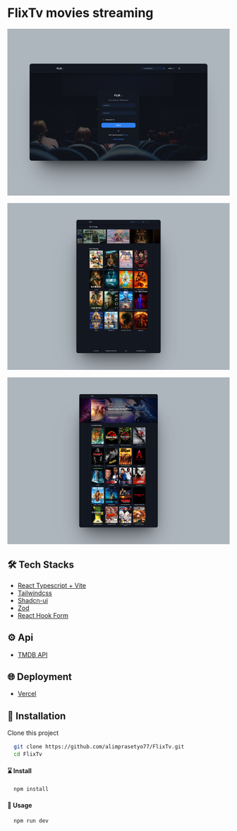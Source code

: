# FlixTv movies streaming

![App Screenshot](https://github.com/alimprasetyo77/FlixTv/blob/main/public/login.png)

![App Screenshot](https://github.com/alimprasetyo77/FlixTv/blob/main/public/homepage.png)

![App Screenshot](https://github.com/alimprasetyo77/FlixTv/blob/main/public/detail-movie.png)

## 🛠️ Tech Stacks
- [React Typescript + Vite](https://vitejs.dev/guide/)
- [Tailwindcss](https://tailwindcss.com/)
- [Shadcn-ui](https://ui.shadcn.com/)
- [Zod](https://zod.dev/)
- [React Hook Form](https://react-hook-form.com/)

## ⚙ Api
- [TMDB API](https://developer.themoviedb.org/reference/intro/getting-started)

## 🌐 Deployment
- [Vercel](https://e-commerce-seven-coral.vercel.app/)

## 🧰 Installation

Clone this project

```bash
  git clone https://github.com/alimprasetyo77/FlixTv.git
  cd FlixTv
```

#### ⌛ Install

```bash
  npm install
```

#### 🚀 Usage

```bash
  npm run dev
```


